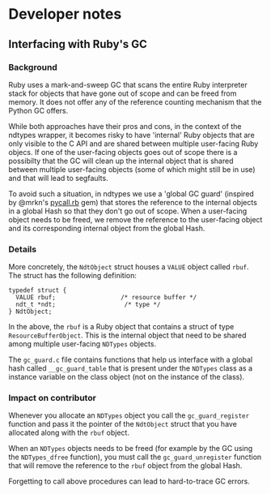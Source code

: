 # Developer notes

## Interfacing with Ruby's GC

### Background

Ruby uses a mark-and-sweep GC that scans the entire Ruby interpreter stack for
objects that have gone out of scope and can be freed from memory. It does not 
offer any of the reference counting mechanism that the Python GC offers. 

While both approaches have their pros and cons, in the context of the ndtypes 
wrapper, it becomes risky to have 'internal' Ruby objects that are only visible
to the C API and are shared between multiple user-facing Ruby objecs. If one of
the user-facing objects goes out of scope there is a possibilty that the GC will
clean up the internal object that is shared between multiple user-facing objects
(some of which might still be in use) and that will lead to segfaults.

To avoid such a situation, in ndtypes we use a 'global GC guard' (inspired by @mrkn's
[pycall.rb](https://github.com/mrkn/pycall.rb) gem) that stores the reference to the internal objects in a global Hash
so that they don't go out of scope. When a user-facing object needs to be freed, we remove
the reference to the user-facing object and its corresponding internal object from the
global Hash.

### Details

More concretely, the `NdtObject` struct houses a `VALUE` object called `rbuf`. The struct
has the following definition:
```
typedef struct {
  VALUE rbuf;                  /* resource buffer */
  ndt_t *ndt;                   /* type */
} NdtObject;
```
In the above, the `rbuf` is a Ruby object that contains a struct of type `ResourceBufferObject`.
This is the internal object that need to be shared among multiple user-facing `NDTypes` objects.

The `gc_guard.c` file contains functions that help us interface with a global hash called
`__gc_guard_table` that is present under the `NDTypes` class as a instance variable on the
class object (not on the instance of the class).

### Impact on contributor

Whenever you allocate an `NDTypes` object you call the `gc_guard_register` function and pass
it the pointer of the `NdtObject` struct that you have allocated along with the `rbuf` object.

When an `NDTypes` objects needs to be freed (for example by the GC using the `NDTypes_dfree`
function), you must call the `gc_guard_unregister` function that will remove the reference
to the `rbuf` object from the global Hash.

Forgetting to call above procedures can lead to hard-to-trace GC errors.
